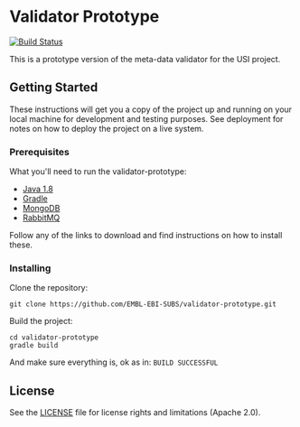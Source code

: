# Validator Prototype
[![Build Status](https://travis-ci.org/EMBL-EBI-SUBS/validator-prototype.svg?branch=master)](https://travis-ci.org/EMBL-EBI-SUBS/validator-prototype)

This is a prototype version of the meta-data validator for the USI project.
## Getting Started

These instructions will get you a copy of the project up and running on your local machine for development and testing purposes. See deployment for notes on how to deploy the project on a live system.

### Prerequisites
What you'll need to run the validator-prototype:
- [Java 1.8](http://www.oracle.com/technetwork/java/javase/downloads/index-jsp-138363.html)
- [Gradle](https://gradle.org/)
- [MongoDB](https://www.mongodb.com/download-center?jmp=nav#community)
- [RabbitMQ](https://www.rabbitmq.com/)

Follow any of the links to download and find instructions on how to install these.

### Installing

Clone the repository:
```
git clone https://github.com/EMBL-EBI-SUBS/validator-prototype.git
```
Build the project:
```
cd validator-prototype
gradle build
```
And make sure everything is, ok as in: `BUILD SUCCESSFUL`

## License

See the [LICENSE](LICENSE.md) file for license rights and limitations (Apache 2.0).
